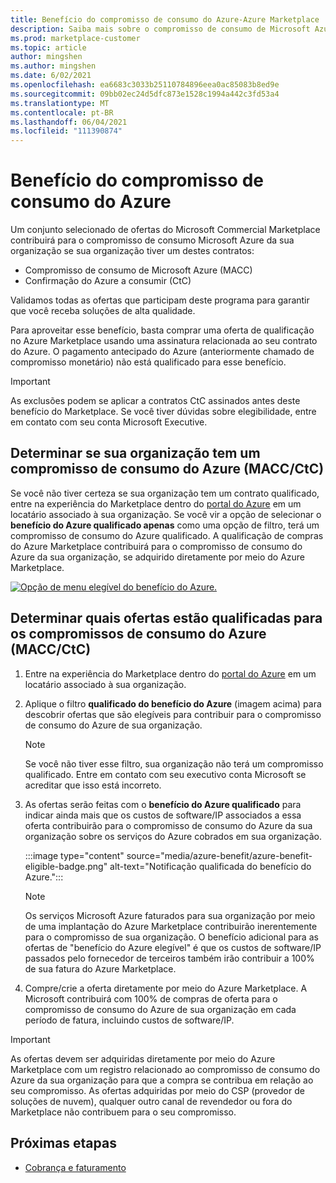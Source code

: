 ```yaml
---
title: Benefício do compromisso de consumo do Azure-Azure Marketplace
description: Saiba mais sobre o compromisso de consumo de Microsoft Azure (MACC), como determinar se sua organização tem como encontrar ofertas em portal do Azure que são elegíveis ao benefício do Azure.
ms.prod: marketplace-customer
ms.topic: article
author: mingshen
ms.author: mingshen
ms.date: 6/02/2021
ms.openlocfilehash: ea6683c3033b25110784896eea0ac85083b8ed9e
ms.sourcegitcommit: 09bb02ec24d5dfc873e1528c1994a442c3fd53a4
ms.translationtype: MT
ms.contentlocale: pt-BR
ms.lasthandoff: 06/04/2021
ms.locfileid: "111390874"
---
```

# <a name="azure-consumption-commitment-benefit"></a>Benefício do compromisso de consumo do Azure

Um conjunto selecionado de ofertas do Microsoft Commercial Marketplace contribuirá para o compromisso de consumo Microsoft Azure da sua organização se sua organização tiver um destes contratos:

- Compromisso de consumo de Microsoft Azure (MACC)
- Confirmação do Azure a consumir (CtC)

Validamos todas as ofertas que participam deste programa para garantir que você receba soluções de alta qualidade.

Para aproveitar esse benefício, basta comprar uma oferta de qualificação no Azure Marketplace usando uma assinatura relacionada ao seu contrato do Azure. O pagamento antecipado do Azure (anteriormente chamado de compromisso monetário) não está qualificado para esse benefício.

> [!IMPORTANT]
> As exclusões podem se aplicar a contratos CtC assinados antes deste benefício do Marketplace. Se você tiver dúvidas sobre elegibilidade, entre em contato com seu conta Microsoft Executive.

## <a name="determine-if-your-organization-has-an-azure-consumption-commitment-maccctc"></a>Determinar se sua organização tem um compromisso de consumo do Azure (MACC/CtC)

Se você não tiver certeza se sua organização tem um contrato qualificado, entre na experiência do Marketplace dentro do [portal do Azure](https://ms.portal.azure.com/#blade/Microsoft_Azure_Marketplace/MarketplaceOffersBlade/selectedMenuItemId/home) em um locatário associado à sua organização. Se você vir a opção de selecionar o **benefício do Azure qualificado apenas** como uma opção de filtro, terá um compromisso de consumo do Azure qualificado. A qualificação de compras do Azure Marketplace contribuirá para o compromisso de consumo do Azure da sua organização, se adquirido diretamente por meio do Azure Marketplace.

[![Opção de menu elegível do benefício do Azure.](media/azure-benefit/azure-benefit-eligible.png)](media/azure-benefit/azure-benefit-eligible.png#lightbox)

## <a name="determine-which-offers-are-eligible-for-azure-consumption-commitments-maccctc"></a>Determinar quais ofertas estão qualificadas para os compromissos de consumo do Azure (MACC/CtC)

1. Entre na experiência do Marketplace dentro do [portal do Azure](https://ms.portal.azure.com/#blade/Microsoft_Azure_Marketplace/MarketplaceOffersBlade/selectedMenuItemId/home) em um locatário associado à sua organização.
2. Aplique o filtro **qualificado do benefício do Azure** (imagem acima) para descobrir ofertas que são elegíveis para contribuir para o compromisso de consumo do Azure de sua organização.

   > [!NOTE]
   > Se você não tiver esse filtro, sua organização não terá um compromisso qualificado. Entre em contato com seu executivo conta Microsoft se acreditar que isso está incorreto.
 
3. As ofertas serão feitas com o **benefício do Azure qualificado** para indicar ainda mais que os custos de software/IP associados a essa oferta contribuirão para o compromisso de consumo do Azure da sua organização sobre os serviços do Azure cobrados em sua organização.

    :::image type="content" source="media/azure-benefit/azure-benefit-eligible-badge.png" alt-text="Notificação qualificada do benefício do Azure.":::

   > [!NOTE]
   > Os serviços Microsoft Azure faturados para sua organização por meio de uma implantação do Azure Marketplace contribuirão inerentemente para o compromisso de sua organização. O benefício adicional para as ofertas de "benefício do Azure elegível" é que os custos de software/IP passados pelo fornecedor de terceiros também irão contribuir a 100% de sua fatura do Azure Marketplace.

4. Compre/crie a oferta diretamente por meio do Azure Marketplace. A Microsoft contribuirá com 100% de compras de oferta para o compromisso de consumo do Azure de sua organização em cada período de fatura, incluindo custos de software/IP.

> [!IMPORTANT]
> As ofertas devem ser adquiridas diretamente por meio do Azure Marketplace com um registro relacionado ao compromisso de consumo do Azure da sua organização para que a compra se contribua em relação ao seu compromisso. As ofertas adquiridas por meio do CSP (provedor de soluções de nuvem), qualquer outro canal de revendedor ou fora do Marketplace não contribuem para o seu compromisso.

## <a name="next-steps"></a>Próximas etapas

- [Cobrança e faturamento](billing-invoicing.md)
